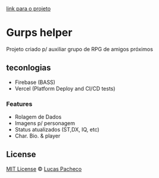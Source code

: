 
[link para o projeto](https://rpg-boards.now.sh/)

# Gurps helper

Projeto criado p/ auxiliar grupo de RPG de amigos próximos

## teconlogias
 - Firebase (BASS)
 - Vercel (Platform Deploy and CI/CD tests)

### Features
 - Rolagem de Dados
 - Imagens p/ personagem
 - Status atualizados (ST,DX, IQ, etc)
 - Char. Bio. & player


## License

[MIT License](./LICENSE) © [Lucas Pacheco](https://github.com/lucaspdroz)
